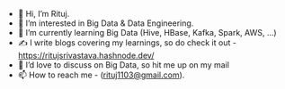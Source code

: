 - 👋 Hi, I’m Rituj.
- 👀 I’m interested in Big Data & Data Engineering.
- 🌱 I’m currently learning Big Data (Hive, HBase, Kafka, Spark, AWS, ...)
- ✍️ I write blogs covering my learnings, so do check it out - https://ritujsrivastava.hashnode.dev/
- 💞️ I’d love to discuss on Big Data, so hit me up on my mail
- 📫 How to reach me - (rituj1103@gmail.com).

<!---
Rituj1/Rituj1 is a ✨ special ✨ repository because its `README.md` (this file) appears on your GitHub profile.
You can click the Preview link to take a look at your changes.
--->
